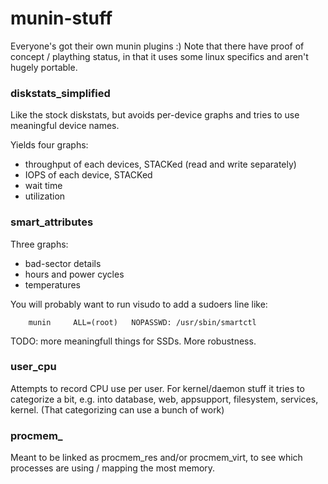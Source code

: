 # munin-stuff

Everyone's got their own munin plugins :)
Note that there have proof of concept / plaything status, in that it uses some linux specifics and aren't hugely portable.


### diskstats_simplified
Like the stock diskstats, but avoids per-device graphs and tries to use meaningful device names.

Yields four graphs:
* throughput of each devices, STACKed (read and write separately)
* IOPS of each device, STACKed
* wait time 
* utilization


### smart_attributes

Three graphs:
- bad-sector details
- hours and power cycles
- temperatures

You will probably want to run visudo to add a sudoers line like:

        munin     ALL=(root)   NOPASSWD: /usr/sbin/smartctl

TODO: more meaningfull things for SSDs. More robustness.


### user_cpu

Attempts to record CPU use per user. For kernel/daemon stuff it tries to categorize a bit, e.g. into database, web, appsupport, filesystem, services, kernel.
(That categorizing can use a bunch of work)


### procmem_

Meant to be linked as procmem_res and/or procmem_virt, to see which processes are using / mapping the most memory.